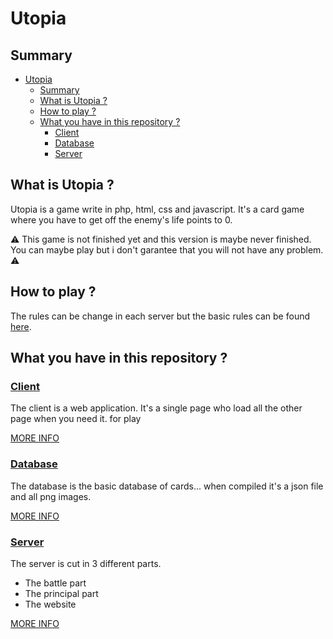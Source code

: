 # Utopia

## Summary

- [Utopia](#utopia)
  - [Summary](#summary)
  - [What is Utopia ?](#what-is-utopia-)
  - [How to play ?](#how-to-play-)
  - [What you have in this repository ?](#what-you-have-in-this-repository-)
    - [Client](#client)
    - [Database](#database)
    - [Server](#server)

## What is Utopia ?

Utopia is a game write in php, html, css and javascript. It's a card game where you have to get off the enemy's life points to 0.

:warning: This game is not finished yet and this version is maybe never finished. You can maybe play but i don't garantee that you will not have any problem. :warning:

## How to play ?

The rules can be change in each server but the basic rules can be found [here](src/server/battle/README.md).

## What you have in this repository ?

### [Client](src/client/)

The client is a web application. It's a single page who load all the other page when you need it. for play

[MORE INFO](src/client/README.md)

### [Database](src/db/)

The database is the basic database of cards... when compiled it's a json file and all png images.

[MORE INFO](src/db/README.md)

### [Server](src/server/)

The server is cut in 3 different parts.
- The battle part
- The principal part
- The website

[MORE INFO](src/server/README.md)
